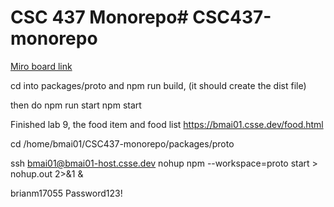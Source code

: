 # CSC 437 Monorepo# CSC437-monorepo

[Miro board link](https://miro.com/app/board/uXjVIDh1RNE=/)

cd into packages/proto and npm run build, (it should create the dist file) 

then do npm run start npm start


Finished lab 9, the 
food item and food list 
https://bmai01.csse.dev/food.html

cd /home/bmai01/CSC437-monorepo/packages/proto

ssh bmai01@bmai01-host.csse.dev
nohup npm --workspace=proto start > nohup.out 2>&1 &



brianm17055
Password123!